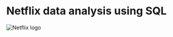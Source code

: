 # Netflix data analysis using SQL
![Netflix logo](https://github.com/somyasolanky/SQL_netflix_projectNetflix_Logo_CMYK.png)
